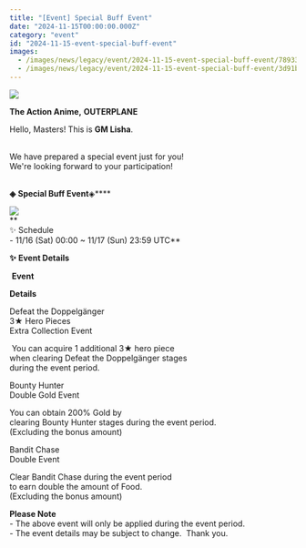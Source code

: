 ```yaml
---
title: "[Event] Special Buff Event"
date: "2024-11-15T00:00:00.000Z"
category: "event"
id: "2024-11-15-event-special-buff-event"
images:
  - /images/news/legacy/event/2024-11-15-event-special-buff-event/78933287dd38475aa79934cd937ad938.webp
  - /images/news/legacy/event/2024-11-15-event-special-buff-event/3d91b0c84fe9421ab86d9f0b52997c12.webp
---
```


![](/images/news/legacy/event/2024-11-15-event-special-buff-event/78933287dd38475aa79934cd937ad938.webp)  

**The Action Anime,** **OUTERPLANE**        

Hello, Masters! This is **GM Lisha**.  
 

We have prepared a special event just for you!  
We're looking forward to your participation!  
 

**◈** **Special Buff Event**◈****

  
![](/images/news/legacy/event/2024-11-15-event-special-buff-event/3d91b0c84fe9421ab86d9f0b52997c12.webp)  
**  
✨ Schedule  
\- 11/16 (Sat) 00:00 ~ 11/17 (Sun) 23:59 UTC**  
  
**✨** ****Event** Details**

 **Event**

**Details**

Defeat the Doppelgänger  
3★ Hero Pieces  
Extra Collection Event

 You can acquire 1 additional 3★ hero piece  
when clearing Defeat the Doppelgänger stages  
during the event period.

Bounty Hunter  
Double Gold Event

You can obtain 200% Gold by  
clearing Bounty Hunter stages during the event period.  
(Excluding the bonus amount)

Bandit Chase  
Double Event  

Clear Bandit Chase during the event period  
to earn double the amount of Food.  
(Excluding the bonus amount)

  
**Please Note**  
\- The above event will only be applied during the event period.  
\- The event details may be subject to change.  Thank you.
